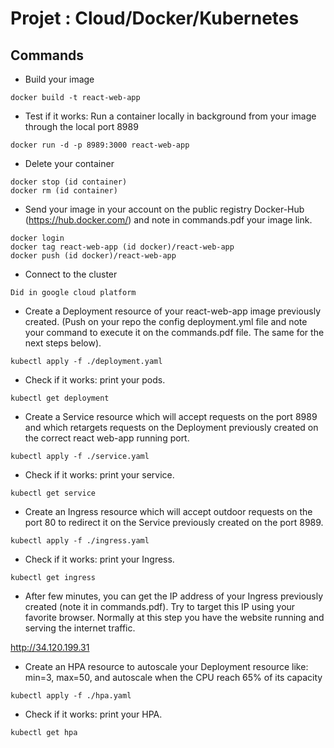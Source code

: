 # Projet : **Cloud/Docker/Kubernetes**

## Commands


- Build your image

```
docker build -t react-web-app
```

- Test if it works: Run a container locally in background from your image through the local port 8989


```
docker run -d -p 8989:3000 react-web-app
```
- Delete your container


```
docker stop (id container)
docker rm (id container)
```

- Send your image in your account on the public registry Docker-Hub (https://hub.docker.com/) and note in commands.pdf your image link.


```
docker login
docker tag react-web-app (id docker)/react-web-app
docker push (id docker)/react-web-app
```
- Connect to the cluster

```
Did in google cloud platform
```
- Create a Deployment resource of your react-web-app image previously  created. (Push on your repo the config deployment.yml file and note your  command to execute it on the commands.pdf file. The same for the next steps  below). 

```
kubectl apply -f ./deployment.yaml
```
- Check if it works: print your pods. 

```
kubectl get deployment
```
- Create a Service resource which will accept requests on the port 8989 and  which 
retargets requests on the Deployment previously created on the correct react web-app running port. 
```
kubectl apply -f ./service.yaml
```
- Check if it works: print your service. 

```
kubectl get service
```
- Create an Ingress resource which will accept outdoor requests on the port 80  to redirect it on the Service previously created on the port 8989. 
```
kubectl apply -f ./ingress.yaml
```
- Check if it works: print your Ingress. 
```
kubectl get ingress
```
- After few minutes, you can get the IP address of your Ingress previously  created (note it in commands.pdf). Try to target this IP using your favorite  browser. Normally at this step you have the website running and serving the  internet traffic. 

http://34.120.199.31

- Create an HPA resource to autoscale your Deployment resource like: min=3,  max=50, and autoscale when the CPU reach 65% of its capacity
```
kubectl apply -f ./hpa.yaml
```
- Check if it works: print your HPA. 
```
kubectl get hpa
```

